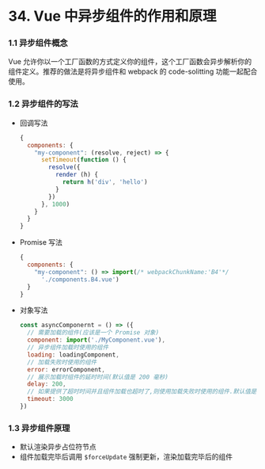# 34. Vue 中异步组件的作用和原理

### 1.1 异步组件概念

Vue 允许你以一个工厂函数的方式定义你的组件，这个工厂函数会异步解析你的组件定义。推荐的做法是将异步组件和 webpack 的 code-solitting 功能一起配合使用。

### 1.2 异步组件的写法

- 回调写法

  ```js
  {
    components: {
      "my-component": (resolve, reject) => {
        setTimeout(function () {
          resolve({
            render (h) {
              return h('div', 'hello')
            }
          })
        }, 1000)
      }
    }
  }
  ```

- Promise 写法

  ```js
  {
    components: {
      "my-component": () => import(/* webpackChunkName:'B4'*/
        './components.B4.vue')
    }
  }
  ```

- 对象写法

  ```js
  const asyncComponernt = () => ({
    // 需要加载的组件(应该是一个 Promise 对象)
    component: import('./MyComponent.vue'),
    // 异步组件加载时使用的组件
    loading: loadingComponent,
    // 加载失败时使用的组件
    error: errorComponent,
    // 展示加载时组件的延时时间(默认值是 200 毫秒)
    delay: 200,
    // 如果提供了超时时间并且组件加载也超时了,则使用加载失败时使用的组件.默认值是`Infinity`
    timeout: 3000
  })
  ```

### 1.3 异步组件原理

- 默认渲染异步占位符节点
- 组件加载完毕后调用 `$forceUpdate` 强制更新，渲染加载完毕后的组件